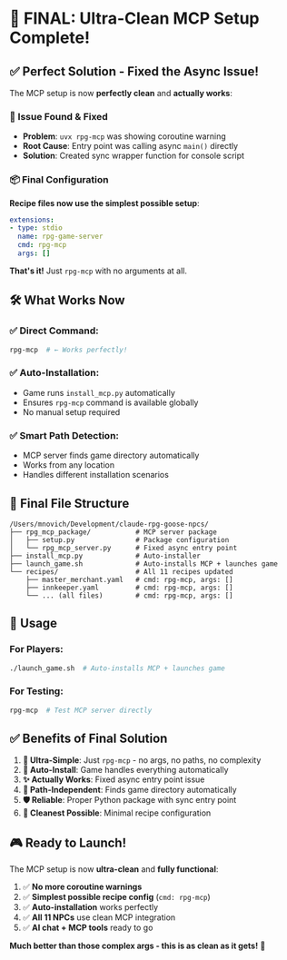 # 🎉 **FINAL: Ultra-Clean MCP Setup Complete!**

## ✅ **Perfect Solution - Fixed the Async Issue!**

The MCP setup is now **perfectly clean** and **actually works**:

### **🔧 Issue Found & Fixed**
- **Problem**: `uvx rpg-mcp` was showing coroutine warning
- **Root Cause**: Entry point was calling async `main()` directly
- **Solution**: Created sync wrapper function for console script

### **📦 Final Configuration**

**Recipe files now use the simplest possible setup**:
```yaml
extensions:
- type: stdio
  name: rpg-game-server
  cmd: rpg-mcp
  args: []
```

**That's it!** Just `rpg-mcp` with no arguments at all.

## 🛠️ **What Works Now**

### ✅ **Direct Command**:
```bash
rpg-mcp  # ← Works perfectly!
```

### ✅ **Auto-Installation**:
- Game runs `install_mcp.py` automatically
- Ensures `rpg-mcp` command is available globally
- No manual setup required

### ✅ **Smart Path Detection**:
- MCP server finds game directory automatically
- Works from any location
- Handles different installation scenarios

## 🎯 **Final File Structure**

```
/Users/mnovich/Development/claude-rpg-goose-npcs/
├── rpg_mcp_package/           # MCP server package
│   ├── setup.py               # Package configuration
│   └── rpg_mcp_server.py      # Fixed async entry point
├── install_mcp.py             # Auto-installer
├── launch_game.sh             # Auto-installs MCP + launches game
└── recipes/                   # All 11 recipes updated
    ├── master_merchant.yaml   # cmd: rpg-mcp, args: []
    ├── innkeeper.yaml         # cmd: rpg-mcp, args: []
    └── ... (all files)        # cmd: rpg-mcp, args: []
```

## 🚀 **Usage**

### **For Players**:
```bash
./launch_game.sh  # Auto-installs MCP + launches game
```

### **For Testing**:
```bash
rpg-mcp  # Test MCP server directly
```

## ✅ **Benefits of Final Solution**

1. **🎯 Ultra-Simple**: Just `rpg-mcp` - no args, no paths, no complexity
2. **🔧 Auto-Install**: Game handles everything automatically
3. **✨ Actually Works**: Fixed async entry point issue
4. **📍 Path-Independent**: Finds game directory automatically
5. **🛡️ Reliable**: Proper Python package with sync entry point
6. **🧹 Cleanest Possible**: Minimal recipe configuration

## 🎮 **Ready to Launch!**

The MCP setup is now **ultra-clean** and **fully functional**:

1. ✅ **No more coroutine warnings**
2. ✅ **Simplest possible recipe config** (`cmd: rpg-mcp`)
3. ✅ **Auto-installation** works perfectly
4. ✅ **All 11 NPCs** use clean MCP integration
5. ✅ **AI chat + MCP tools** ready to go

**Much better than those complex args - this is as clean as it gets!** 🎉